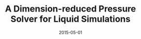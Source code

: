---
title: A Dimension-reduced Pressure Solver for Liquid Simulations

authors:
  - name: Ando, Ryoichi
    id: ryoichiando
  - name: Thürey, Nils
  - name: Wojtan, Chris
    id: chriswojtan



publication: ACM Transactions on Graphics 34(2) (SIGGRAPH 2015)
date: 2015-05-01
paper: https://pub.ista.ac.at/group_wojtan/projects/2015_Ando_ADrPSfLS/download/coarsegrid.pdf
project: https://pub.ista.ac.at/group_wojtan/projects/2015_Ando_ADrPSfLS/index.html
---